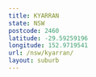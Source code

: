 ```yaml
---
title: KYARRAN
state: NSW
postcode: 2460
latitude: -29.59259196
longitude: 152.9719541
url: /nsw/kyarran/
layout: suburb
---
```

